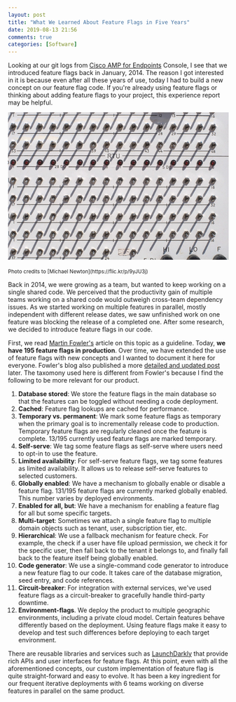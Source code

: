 ```yaml
---
layout: post
title: "What We Learned About Feature Flags in Five Years"
date: 2019-08-13 21:56
comments: true
categories: [Software]
---
```

Looking at our git logs from [Cisco AMP for Endpoints](https://www.cisco.com/c/en/us/products/security/amp-for-endpoints/index.html) Console, I see that we introduced feature flags back in January, 2014. The reason I got interested in it is because even after all these years of use, today I had to build a new concept on our feature flag code. If you're already using feature flags or thinking about adding feature flags to your project, this experience report may be helpful.

![switchboard](/images/switchboard.jpg)

<small>
Photo credits to [Michael Newton](https://flic.kr/p/9yJU3j)
</small>


Back in 2014, we were growing as a team, but wanted to keep working on a single shared code. We perceived  that the productivity gain of multiple teams working on a shared code would outweigh cross-team dependency issues. As we started working on multiple features in parallel, mostly independent with different release dates, we saw unfinished work on one feature was blocking the release of a completed one. After some research, we decided to introduce feature flags in our code. 

First, we read [Martin Fowler's](https://martinfowler.com/bliki/FeatureToggle.html) article on this topic as a guideline. Today, **we have 195 feature flags in production**. Over time, we have extended the use of feature flags with new concepts and I wanted to document it here for everyone. Fowler's blog also published a more [detailed and updated post](https://martinfowler.com/articles/feature-toggles.html) later. The taxomony used here is different from Fowler's because I find the following to be more relevant for our product.

1. **Database stored**: We store the feature flags in the main database so that the features can be toggled without needing a code deployment.
2. **Cached**: Feature flag lookups are cached for performance.
2. **Temporary vs. permanent**: We mark some feature flags as temporary when the primary goal is to incrementally release code to production. Temporary feature flags are regularly cleaned once the feature is complete. 13/195 currently used feature flags are marked temporary.
3. **Self-serve**: We tag some feature flags as self-serve where users need to opt-in to use the feature.
4. **Limited availability**: For self-serve feature flags, we tag some features as limited availability. It allows us to release self-serve features to selected customers.
4. **Globally enabled**: We have a mechanism to globally enable or disable a feature flag. 131/195 feature flags are currently marked globally enabled. This number varies by deployed environments.
5. **Enabled for all, but**: We have a mechanism for enabling a feature flag for all but some specific targets.
5. **Multi-target**: Sometimes we attach a single feature flag to multiple domain objects such as tenant, user, subscription tier, etc.
6. **Hierarchical**: We use a fallback mechanism for feature check. For example, the check if a user have file upload permission, we check it for the specific user, then fall back to the tenant it belongs to, and finally fall back to the feature itself being globally enabled.
7. **Code generator**: We use a single-command code generator to introduce a new feature flag to our code. It takes care of the database migration, seed entry, and code references.
8. **Circuit-breaker**: For integration with external services, we've used feature flags as a circuit-breaker to gracefully handle third-party downtime.
9. **Environment-flags**. We deploy the product to multiple geographic environments, including a private cloud model. Certain features behave differently based on the deployment. Using feature flags make it easy to develop and test such differences before deploying to each target environment.

There are reusable libraries and services such as [LaunchDarkly](https://launchdarestkly.com) that provide rich APIs and user interfaces for feature flags. At this point, even with all the aforementioned concepts, our custom implementation of feature flag is quite straight-forward and easy to evolve. It has been a key ingredient for our frequent iterative deployments with 6 teams working on diverse features in parallel on the same product.